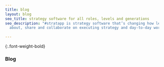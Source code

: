 ```yaml
---
title: blog
layout: blog
seo_title: strategy software for all roles, levels and generations
seo_description: "#stratapp is strategy software that’s changing how leaders think
  about, share and collaborate on executing strategy and day-to-day work"
  
---
```

{:.font-weight-bold}

### Blog

